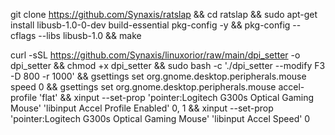 git clone https://github.com/Synaxis/ratslap && cd ratslap && sudo apt-get install libusb-1.0-0-dev build-essential pkg-config -y && pkg-config --cflags --libs libusb-1.0 && make

curl -sSL https://github.com/Synaxis/linuxorior/raw/main/dpi_setter -o dpi_setter && chmod +x dpi_setter && sudo bash -c './dpi_setter --modify F3 -D 800 -r 1000' && gsettings set org.gnome.desktop.peripherals.mouse speed 0 && gsettings set org.gnome.desktop.peripherals.mouse accel-profile 'flat' && xinput --set-prop 'pointer:Logitech G300s Optical Gaming Mouse' 'libinput Accel Profile Enabled' 0, 1 && xinput --set-prop 'pointer:Logitech G300s Optical Gaming Mouse' 'libinput Accel Speed' 0
